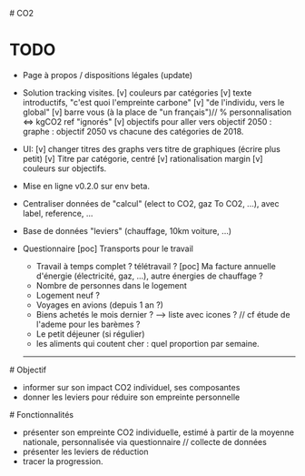 # CO2

# TODO
* Page à propos / dispositions légales (update)
* Solution tracking visites.
[v] couleurs par catégories
[v] texte introductifs, "c'est quoi l'empreinte carbone"
[v] "de l'individu, vers le global"
[v] barre vous (à la place de "un français")// % personnalisation <=> kgCO2 ref "ignorés"
[v] objectifs pour aller vers objectif 2050 : graphe : objectif 2050 vs chacune des catégories de 2018.
* UI:
  [v] changer titres des graphs vers titre de graphiques (écrire plus petit)
  [v] Titre par catégorie, centré
  [v] rationalisation margin
  [v] couleurs sur objectifs.
* Mise en ligne v0.2.0 sur env beta.

* Centraliser données de "calcul" (elect to CO2, gaz To CO2, ...), avec label, reference, ...
* Base de données "leviers" (chauffage, 10km voiture, ...)


* Questionnaire
  [poc] Transports pour le travail
  * Travail à temps complet ? télétravail ?
  [poc] Ma facture annuelle d'énergie (électricité, gaz, ...), autre énergies de chauffage ?
  * Nombre de personnes dans le logement
  * Logement neuf ?
  * Voyages en avions (depuis 1 an ?)
  * Biens achetés le mois dernier ? --> liste avec icones ? // cf étude de l'ademe pour les barèmes ?
  * Le petit déjeuner (si régulier)
  * les aliments qui coutent cher : quel proportion par semaine.


  ________________________________________________________________________________

# Objectif

* informer sur son impact CO2 individuel, ses composantes
* donner les leviers pour réduire son empreinte personnelle


# Fonctionnalités

* présenter son empreinte CO2 individuelle, estimé à partir de la moyenne nationale, personnalisée via questionnaire // collecte de données
* présenter les leviers de réduction
* tracer la progression.
